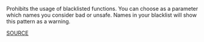 Prohibits the usage of blacklisted functions. You can choose as a parameter which names you consider bad or unsafe. Names in your blacklist will show this pattern as a warning.

[SOURCE](http://pylint-messages.wikidot.com/messages:W0141)
